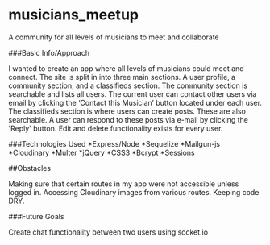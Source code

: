 # musicians_meetup
A community for all levels of musicians to meet and collaborate

###Basic Info/Approach

I wanted to create an app where all levels of musicians could meet and connect. The site is split in into three main sections. A user profile, a community section, and a classifieds section. The community section is searchable and lists all users. The current user can contact other users via email by clicking the ‘Contact this Musician’ button located under each user. The classifieds section is where users can create posts. These are also searchable. A user can respond to these posts via e-mail by clicking the 'Reply' button. Edit and delete functionality exists for every user. 

###Technologies Used
*Express/Node
*Sequelize
*Mailgun-js
*Cloudinary
*Multer
*jQuery
*CSS3
*Bcrypt
*Sessions

##Obstacles

Making sure that certain routes in my app were not accessible unless logged in. Accessing Cloudinary images from various routes. Keeping code DRY.

###Future Goals

Create chat functionality between two users using socket.io






